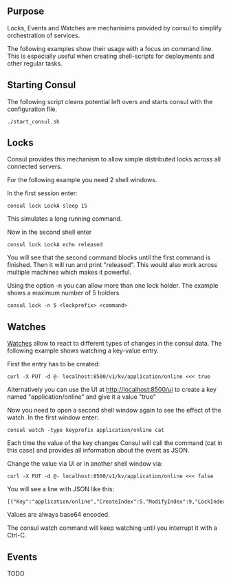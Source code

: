 ## Purpose

Locks, Events and Watches are mechanisims provided by consul to simplify orchestration of services.

The following examples show their usage with a focus on command line. This is especially useful when creating shell-scripts for deployments and other regular tasks. 

## Starting Consul

The following script cleans potential left overs and starts consul with the configuration file.

```
./start_consul.sh
```

## Locks

Consul provides this mechanism to allow simple distributed locks across all connected servers.

For the following example you need 2 shell windows.

In the first session enter:

```
consul lock LockA sleep 15
```

This simulates a long running command. 

Now in the second shell enter

```
consul lock LockA echo released
```

You will see that the second command blocks until the first command is finished. Then it will run and print "released". This would also work across multiple machines which makes it powerful.

Using the option -n you can allow more than one lock holder. The example shows a maximum number of 5 holders

```
consul lock -n 5 <lockprefix> <command>
```

## Watches 

[Watches](https://consul.io/docs/agent/watches.html) allow to react to different types of changes in the consul data. The following example shows watching a key-value entry.

First the entry has to be created:

```
curl -X PUT -d @- localhost:8500/v1/kv/application/online <<< true
```

Alternatively you can use the UI at [http://localhost:8500/ui](http://localhost:8500/ui) to create a key named "application/online" and give it a value "true"

Now you need to open a second shell window again to see the effect of the watch. In the first window enter:

```
consul watch -type keyprefix application/online cat 
```

Each time the value of the key changes Consul will call the command (cat in this case) and provides all information about the event as JSON. 

Change the value via UI or in another shell window via: 

```
curl -X PUT -d @- localhost:8500/v1/kv/application/online <<< false
```

You will see a line with JSON like this:

```
[{"Key":"application/online","CreateIndex":5,"ModifyIndex":9,"LockIndex":0,"Flags":0,"Value":"ZmFsc2U=","Session":""}]
```

Values are always base64 encoded. 

The consul watch command will keep watching until you interrupt it with a Ctrl-C.

## Events

TODO

